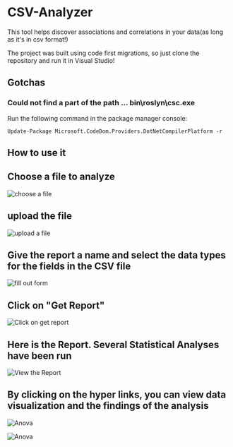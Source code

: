 # CSV-Analyzer
This tool helps discover associations and correlations in your data(as long as it's in csv format!)

The project was built using code first migrations, so just clone the repository and run it in Visual Studio!


## Gotchas

### Could not find a part of the path … bin\roslyn\csc.exe

Run the following command in the package manager console:

`Update-Package Microsoft.CodeDom.Providers.DotNetCompilerPlatform -r`


## How to use it

## Choose a file to analyze
![choose a file](https://imgur.com/LqYt0qN.png)

## upload the file
![upload a file](https://imgur.com/5VdGJpD.png)

## Give the report a name and select the data types for the fields in the CSV file
![fill out form](https://imgur.com/q24azFW.png)

## Click on "Get Report"
![Click on get report](https://imgur.com/1sgADJj.png)

## Here is the Report. Several Statistical Analyses have been run
![View the Report](https://imgur.com/dkoyTg0.png)

## By clicking on the hyper links, you can view data visualization and the findings of the analysis
![Anova](https://imgur.com/rvqS7Bf.png)

![Anova](https://imgur.com/NqRfXEw.png)